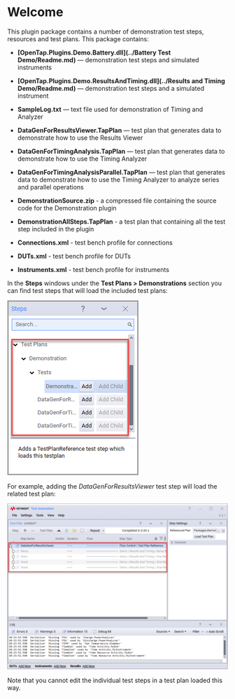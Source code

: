 # Welcome

This plugin package contains a number of demonstration test steps, resources and test plans. This package contains:

- **[OpenTap.Plugins.Demo.Battery.dll](../Battery Test Demo/Readme.md)** — demonstration test steps and simulated instruments 

- **[OpenTap.Plugins.Demo.ResultsAndTiming.dll](../Results and Timing Demo/Readme.md)** — demonstration test steps and a simulated instrument

- **SampleLog.txt** — text file used for demonstration of Timing and Analyzer

- **DataGenForResultsViewer.TapPlan** — test plan that generates data to demonstrate how to use the Results Viewer

- **DataGenForTimingAnalysis.TapPlan** — test plan that generates data to demonstrate how to use the Timing Analyzer

- **DataGenForTimingAnalysisParallel.TapPlan** — test plan that generates data to demonstrate how to use the Timing Analyzer to analyze series and parallel operations

- **DemonstrationSource.zip** - a compressed file containing the source code for the Demonstration plugin

- **DemonstrationAllSteps.TapPlan** - a test plan that containing all the test step included in the plugin

- **Connections.xml** - test bench profile for connections

- **DUTs.xml** - test bench profile for DUTs

- **Instruments.xml** - test bench profile for instruments

In the **Steps** windows under the **Test Plans > Demonstrations** section you can find test steps that will load the included test plans: 

![](../Images/TestPlansAsSteps.png)

For example, adding the *DataGenForResultsViewer* test step will load the related test plan:

![](../Images/LoadedPlan.png)

Note that you cannot edit the individual test steps in a test plan loaded this way.
